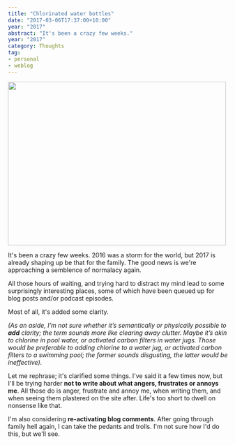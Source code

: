 ```yaml
---
title: "Chlorinated water bottles"
date: "2017-03-06T17:37:00+10:00"
year: "2017"
abstract: "It's been a crazy few weeks."
year: "2017"
category: Thoughts
tag:
- personal
- weblog
---
```

<p><img src="https://rubenerd.com/files/2017/chlorinated-water-bottles@1x.jpg" alt="" style="width:500px; height:375px" srcset="https://rubenerd.com/files/2017/chlorinated-water-bottles@1x.jpg 1x, https://rubenerd.com/files/2017/chlorinated-water-bottles@2x.jpg 2x" /></p>

It's been a crazy few weeks. 2016 was a storm for the world, but 2017 is already shaping up be that for the family. The good news is we're approaching a semblence of normalacy again.

All those hours of waiting, and trying hard to distract my mind lead to some surprisingly interesting places, some of which have been queued up for blog posts and/or podcast episodes.

Most of all, it's added some clarity.

<p style="font-style:italic">(As an aside, I’m not sure whether it’s semantically or physically possible to <strong>add</strong> clarity; the term sounds more like clearing away clutter. Maybe it’s akin to chlorine in pool water, or activated carbon filters in water jugs. Those would be preferable to adding chlorine to a water jug, or activated carbon filters to a swimming pool; the former sounds disgusting, the latter would be ineffective).</p>

Let me rephrase; it's clarified some things. I've said it a few times now, but I'll be trying harder **not to write about what angers, frustrates or annoys me**. All those do is anger, frustrate and annoy me, when writing them, and when seeing them plastered on the site after. Life's too short to dwell on nonsense like that.

I'm also considering **re-activating blog comments**. After going through family hell again, I can take the pedants and trolls. I'm not sure how I'd do this, but we'll see.

